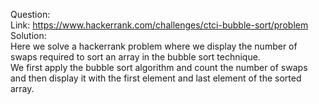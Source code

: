 Question:
</br>
    Link: https://www.hackerrank.com/challenges/ctci-bubble-sort/problem
    </br>
Solution:
    </br>
    Here we solve a hackerrank problem where we display the number of swaps required to sort an array in the bubble sort technique.
    </br>
    We first apply the bubble sort algorithm and count the  number of swaps and then display it with the first element and last element of the sorted array.